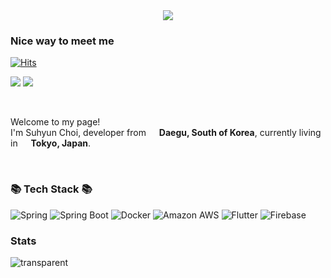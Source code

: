 <div align=center>
	<img src="https://capsule-render.vercel.app/api?type=waving&color=FFC575&height=200&section=header&text=Suhyun%20Github!&fontSize=60" />	
</div>


### Nice way to meet me
  
  [![Hits](https://hits.seeyoufarm.com/api/count/incr/badge.svg?url=https%3A%2F%2Fgithub.com%2Fsuhyun96%2Fhit-counter&count_bg=%2379C83D&title_bg=%23555555&icon=&icon_color=%23E7E7E7&title=hits&edge_flat=false)](https://hits.seeyoufarm.com)
  <p>
  <a href="https://doryoku.tistory.com/" target="_blank"><img src="https://img.shields.io/badge/Tech_Blog-FB542B?style=flat-square&logo=Tistory&logoColor=white"/></a>
  <a href="mailto:jhk8500@naver.com" target="_blank"><img src="https://img.shields.io/badge/jhk8500@naver.com-03C75A?style=flat-square&logo=Naver&logoColor=white"/></a>


</p>



</br>
<p>Welcome to my page! </br> I'm Suhyun Choi, developer from <img src="https://cdn-icons-png.flaticon.com/512/2276/2276839.png" width="13"/> <b>Daegu, South of Korea</b>, currently living in <img src="https://cdn-icons-png.flaticon.com/512/3925/3925253.png" width="13"/> <b>Tokyo, Japan</b>. </p>

</br>

<h3>📚 Tech Stack 📚</h3>

<p>

<img alt="Spring" src="https://img.shields.io/badge/-Spring-6DB33F?style=flat-square&logo=Spring&logoColor=white" />
<img alt="Spring Boot" src="https://img.shields.io/badge/-Spring Boot-6DB33F?style=flat-square&logo=Spring Boot&logoColor=white" />
<img alt="Docker" src="https://img.shields.io/badge/-Docker-46a2f1?style=flat-square&logo=docker&logoColor=white" />
<img alt="Amazon AWS" src="https://img.shields.io/badge/-Amazon AWS-232F3E?style=flat-square&logo=Amazon AWS&logoColor=white" />
<img alt="Flutter" src="https://img.shields.io/badge/-Flutter-02569B?style=flat-square&logo=Flutter&logoColor=white" />
<img alt="Firebase" src="https://img.shields.io/badge/-Firebase-FFCA28?style=flat-square&logo=Firebase&logoColor=white" />

  </br>
  
 ### Stats

  ![transparent](https://github-readme-stats.vercel.app/api?username=suhyun96&show_icons=true&theme=swift)

  
<!--  <img src="https://github-readme-stats.vercel.app/api/top-langs/?username=suhyun96&layout=compact"><br><br>-->
